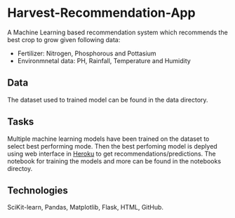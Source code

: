 # Harvest-Recommendation-App

A Machine Learning based recommendation system which recommends the best crop to grow given following data:
* Fertilizer: Nitrogen, Phosphorous and Pottasium
* Environmnetal data: PH, Rainfall, Temperature and Humidity

## Data

The dataset used to trained model can be found in the data directory. 

## Tasks

Multiple machine learning models have been trained on the dataset to select best performing mode. Then the best perfoming model is deplyed using web interface in [Heroku](https://harvest-recommendation-app.herokuapp.com/) to get recommendations/predictions. The notebook for training the models and more can be found in the notebooks directoy.

## Technologies

SciKit-learn, Pandas, Matplotlib, Flask, HTML, GitHub.


